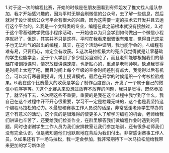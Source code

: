 1.对于这一次的编程比赛，开始的时候是在朋友圈看到有师姐发了推文找人组队参加，我才开始感兴趣的，因为平时无聊会刷微信的公众号，去了解一些信息，然后就对于设计微信公众号平台有很大的兴趣，因为这需要一定的技术去开发并且去运行这个平台的。2.我是一个文科类的专业，编程在此之前根本就没有接触过，3.对于这个零基础教学微信小程序活动，一开始也以为只会学到如何做出一个微信小程序就好了，但是，其实并不只是这样，平时在我看来很骚很有难度，觉得自己这辈子也无法帅气的敲出的编程，其实，在这个活动中证明，我也能学会的。4.编程有难有易，只要用心，肯定会有收获。5.这次马拉松最大的亮点我觉得就是让零基础的学生也能学会，至于个人学到了多少就另当别论了，而且老师能够根据我们的基础在培训授课时，情况放缓讲课速度，也挺贴心的，重点是老师帅啊。缺点我觉得是时间上太短了吧，而且时间上每个年级的空余时间差别有点大，我觉得以后有机会，可以实行寒暑假授课，线上授课模式，最后在开学的时候组织一个考核检验成果。6.我在这个比赛最大的收获是学会了制作百度首页，开发了一个属于自己的微信小程序等等。7.这个比赛从来没想过放弃不放弃的问题，我只是觉得，既然参加了，就坚持下去，名次啊这些不重要，重要的是我在这个过程中我学到了什么，我自己在这个过程中开不开心很重要，学习不一定是枯燥无味的，这个也是我坚持这个编程马拉松的动力。8.最想和赛事工作人员说的话是，非常感谢老师学生举办的这个有意义的活动，这个真的是很难得的使更多人了解学习编程的机会，老师给我们讲课也辛苦了，还要给我们检查作业，在群里解答我们做编程作业时遇到的问题，同时也谢谢学生工作人员为我们安排教室让我们参加培训，还有很多老师我们没有完全认识，但是我知道他们也默默地在背后为我们付出，非常感谢赛事工作人员。9.如果还有下一场马拉松，我一定会参加，我非常期待下一次马拉松能给我带来更加的学习新体验